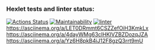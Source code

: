 ### Hexlet tests and linter status:
[![Actions Status](https://github.com/notsoyoungg/python-project-lvl1/workflows/hexlet-check/badge.svg)](https://github.com/notsoyoungg/python-project-lvl1/actions)
[![Maintainability](https://api.codeclimate.com/v1/badges/a99a88d28ad37a79dbf6/maintainability)](https://codeclimate.com/github/codeclimate/codeclimate/maintainability)
[![linter](https://github.com/notsoyoungg/python-project-lvl1/actions/workflows/linter.yml/badge.svg)](https://github.com/notsoyoungg/python-project-lvl1/actions/workflows/linter.yml)
https://asciinema.org/a/LET0DRmmt6CSZZefOiH3KmkLx
https://asciinema.org/a/4dayWMg63clHKlVZBZDozqJZA
https://asciinema.org/a/Yz6H8pkB4iJ12F8gzQ3rrt9mU

